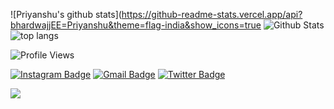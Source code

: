 
![Priyanshu's github stats](https://github-readme-stats.vercel.app/api?bhardwajjEE=Priyanshu&theme=flag-india&show_icons=true
![Github Stats](https://github-readme-stats.vercel.app/api?username=bhardwajjEE&show_icons=true&title_color=333&icon_color=333&include_all_commits=true&theme=&cache_seconds=10)
<img align="center" src="https://github-readme-stats.vercel.app/api/top-langs/?username=bhardwajjEE&bg_color=071A2C&text_color=FFFFFF" alt=" top langs"/>
</p>
<p>
  
![Profile Views](https://hits.seeyoufarm.com/api/count/incr/badge.svg?url=https://github.com/bhardwajjEE/&title=Profile%20Views)


 [![Instagram Badge](https://img.shields.io/badge/-@priyanshu_bhardwajji-F44747?style=flat-square&labelColor=F44747&logo=instagram&logoColor=white&link=https://instagram.com/priyanshu_bhardwajji)](https://instagram.com/priyanshu_bhardwajji)
[![Gmail Badge](https://img.shields.io/badge/-itispriyanshu@gmail.com-c14438?style=flat-square&logo=Gmail&logoColor=white&link=mailto:itispriyanshu@gmail.com)](mailto:itispriyanshu@gmail.com)
[![Twitter Badge](https://img.shields.io/badge/-@priyanshuJEE-1ca0f1?style=flat-square&labelColor=1ca0f1&logo=twitter&logoColor=white&link=https://twitter.com/priyanshuJEE)](https://twitter.com/PRIYANSHUJEE)


![](https://telesco.pe/priyanshu_bhardwajji/4)
